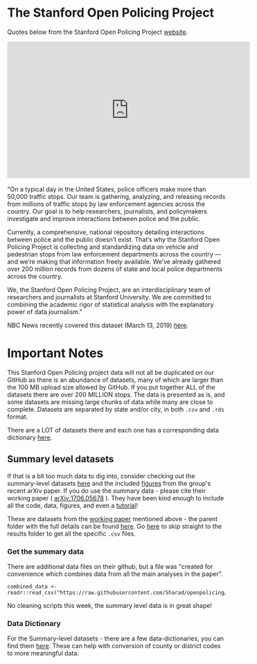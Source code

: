 # The Stanford Open Policing Project

Quotes below from the Stanford Open Policing Project [website](https://openpolicing.stanford.edu/).

<iframe width="560" height="315" src="https://www.youtube.com/embed/iwOWcuFjNfw" frameborder="0" allow="accelerometer; autoplay; encrypted-media; gyroscope; picture-in-picture" allowfullscreen></iframe>
<br>
<br>
"On a typical day in the United States, police officers make more than 50,000 traffic stops. Our team is gathering, analyzing, and releasing records from millions of traffic stops by law enforcement agencies across the country. Our goal is to help researchers, journalists, and policymakers investigate and improve interactions between police and the public.

Currently, a comprehensive, national repository detailing interactions between police and the public doesn’t exist. That’s why the Stanford Open Policing Project is collecting and standardizing data on vehicle and pedestrian stops from law enforcement departments across the country — and we’re making that information freely available. We’ve already gathered over 200 million records from dozens of state and local police departments across the country.

We, the Stanford Open Policing Project, are an interdisciplinary team of researchers and journalists at Stanford University. We are committed to combining the academic rigor of statistical analysis with the explanatory power of data journalism."

NBC News recently covered this dataset (March 13, 2019) [here](https://www.nbcnews.com/news/us-news/inside-100-million-police-traffic-stops-new-evidence-racial-bias-n980556).

# Important Notes

This Stanford Open Policing project data will not all be duplicated on our GitHub as there is an abundance of datasets, many of which are larger than the 100 MB upload size allowed by GitHub. If you put together ALL of the datasets there are over 200 MILLION stops. The data is presented as is, and some datasets are missing large chunks of data while many are close to complete. Datasets are separated by state and/or city, in both `.csv` and `.rds` format.

There are a LOT of datasets there and each one has a corresponding data dictionary [here](https://github.com/stanford-policylab/opp/blob/master/data_readme.md).

## Summary level datasets

If that is a bit too much data to dig into, consider checking out the summary-level datasets [here](https://github.com/5harad/openpolicing/tree/master/results/data_for_figures) and the included [figures](https://github.com/5harad/openpolicing/tree/master/results/figures) from the group's recent arXiv paper. If you do use the summary data - please cite their working paper ( [arXiv:1706.05678](https://arxiv.org/abs/1706.05678) ). They have been kind enough to include all the code, data, figures, and even a [tutorial](https://github.com/5harad/openpolicing/blob/master/tutorial/Rtutorial.Rmd)!

These are datasets from the [working paper](https://arxiv.org/pdf/1706.05678.pdf) mentioned above - the parent folder with the full details can be found [here](https://github.com/5harad/openpolicing). Go [here](https://github.com/5harad/openpolicing/tree/master/results/data_for_figures) to skip straight to the results folder to get all the specific `.csv` files.

### Get the summary data

There are additional data files on their github, but a file was "created for convenience which combines data from all the main analyses in the paper".

```{r}
combined_data <- readr::read_csv("https://raw.githubusercontent.com/5harad/openpolicing/master/results/data_for_figures/combined_data.csv")
```

No cleaning scripts this week, the summary level data is in great shape!

### Data Dictionary

For the Summary-level datasets - there are a few data-dictionaries, you can find them [here](https://github.com/5harad/openpolicing/tree/master/resources/dictionaries). These can help with conversion of county or district codes to more meaningful data.